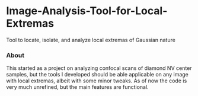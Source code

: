 # Image-Analysis-Tool-for-Local-Extremas
Tool to locate, isolate, and analyze local extremas of Gaussian nature

### About
This started as a project on analyzing confocal scans of diamond NV center samples, but the tools I developed should be able applicable on any image with local extremas, albeit with some minor tweaks. As of now the code is very much unrefined, but the main features are functional.

